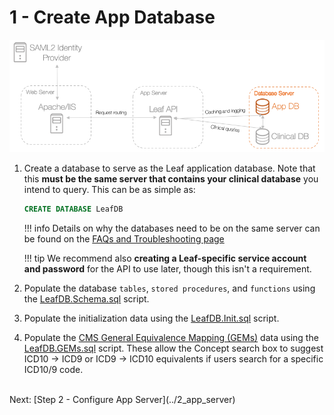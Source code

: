 # 1 - Create App Database

![Infra](../images/infra_db_focus.png "Architecure-Focus-Example") 

1. Create a database to serve as the Leaf application database. Note that this **must be the same server that contains your clinical database** you intend to query. This can be as simple as:

    ```sql
    CREATE DATABASE LeafDB 
    ```

    !!! info
        Details on why the databases need to be on the same server can be found on the [FAQs and Troubleshooting page](../../../faqs_and_troubleshooting/installation_questions/#why-do-the-app-and-clinical-databases-need-to-be-on-the-same-server)

    !!! tip
        We recommend also **creating a Leaf-specific service account and password** for the API to use later, though this isn't a requirement.

2. Populate the database `tables`, `stored procedures`, and `functions` using the <a href="https://github.com/uwrit/leaf/blob/master/src/db/build/LeafDB.Schema.sql" target="_blank">LeafDB.Schema.sql</a> script.

3. Populate the initialization data using the <a href="https://github.com/uwrit/leaf/blob/master/src/db/build/LeafDB.Init.sql" target="_blank">LeafDB.Init.sql</a> script.

4. Populate the <a href="https://www.cms.gov/Medicare/Coding/ICD10/2018-ICD-10-CM-and-GEMs.html" target="_blank">CMS General Equivalence Mapping (GEMs)</a> data using the <a href="https://github.com/uwrit/leaf-scripts/blob/master/GEMs/LeafDB.GEMs.sql" target="_blank">LeafDB.GEMs.sql</a> script. These allow the Concept search box to suggest ICD10 -> ICD9 or ICD9 -> ICD10 equivalents if users search for a specific ICD10/9 code.

<br>
Next: [Step 2 - Configure App Server](../2_app_server)